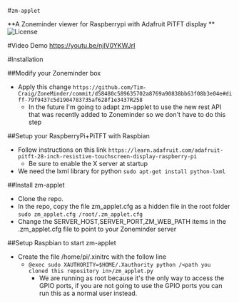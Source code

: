 #`zm-applet`

**A Zoneminder viewer for Raspberrypi with Adafruit PiTFT display  ** ![License](http://img.shields.io/badge/License-GNU%20GPL%20v3-blue.svg)

#Video Demo
https://youtu.be/njlV0YKWJrI

#Installation

##Modify your Zoneminder box
* Apply this change `https://github.com/Tim-Craig/ZoneMinder/commit/d58480c589635702a8769a90838bb63f08b3e04e#diff-79f9437c5d1904783735af628f1e3437R258`
    * In the future I'm going to adapt zm-applet to use the new rest API that was recently added to Zoneminder so we don't have to do this step

##Setup your RaspberryPi+PiTFT with Raspbian

* Follow instructions on this link `https://learn.adafruit.com/adafruit-pitft-28-inch-resistive-touchscreen-display-raspberry-pi`
    * Be sure to enable the X server at startup
* We need the lxml library for python `sudo apt-get install python-lxml`

##Install zm-applet

* Clone the repo.
* In the repo, copy the file zm_applet.cfg as a hidden file in the root folder `sudo zm_applet.cfg /root/.zm_applet.cfg`
* Change the SERVER_HOST,SERVER_PORT,ZM_WEB_PATH items in the .zm_applet.cfg file to point to your Zoneminder server

##Setup Raspbian to start zm-applet

* Create the file /home/pi/.xinitrc with the follow line
    * `@exec sudo XAUTHORITY=$HOME/.Xauthority python /<path you cloned this repository in>/zm_applet.py`
        * We are running as root because it's the only way to access the GPIO ports, if you are not going to use the GPIO ports you can run this as a normal user instead.